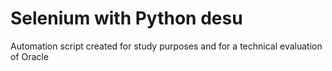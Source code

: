 # Selenium with Python desu
 Automation script created for study purposes and for a technical evaluation of Oracle
